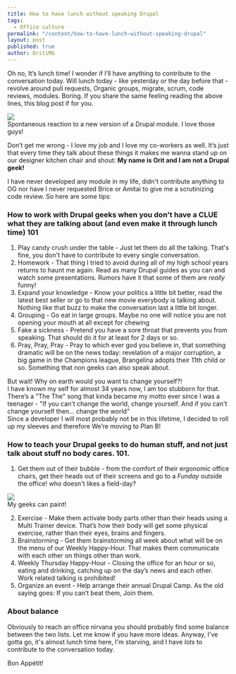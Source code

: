 ```yaml
---
title: How to have lunch without speaking Drupal
tags:
  - Office culture
permalink: "/content/how-to-have-lunch-without-speaking-drupal"
layout: post
published: true
author: OritiMG
---
```


Oh no, It’s lunch time!
I wonder if I’ll have anything to contribute to the conversation today. Will lunch today - like yesterday or the day before that - revolve around pull requests, Organic groups, migrate, scrum, code reviews, modules. Boring.
If you share the same feeling reading the above lines, this blog post if for you.

<div class="thumbnail">
  <img src="{{BASE_PATH}}/assets/images/posts/lunch/photo1.jpg" />
  <div class="caption">Spontaneous reaction to a new version of a Drupal module. I love those guys!</div>
</div>

Don’t get me wrong - I love my job and I love my co-workers as well. It’s just that every time they talk about these things it makes me wanna stand up on our designer kitchen chair and shout:
<strong>My name is Orit and I am not a Drupal geek!</strong>

I have never developed any module in my life, didn't contribute anything to OG nor have I never requested Brice or Amitai to give me a scrutinizing code review. So here are some tips:
<!-- more -->

### How to work with Drupal geeks when you don't have a CLUE what they are talking about  (and even make it through lunch time) 101

1. Play candy crush under the table - Just let them do all the talking. That's fine, you don't have to contribute to every single conversation.
2. Homework - That thing I tried to avoid during all of my high school years returns to haunt me again. Read as many Drupal guides as you can and watch some presentations. Rumors have it that some of them are <em>really</em> funny!
3. Expand your knowledge - Know your politics a little bit better, read the latest best seller or go to that new movie everybody is talking about. Nothing like that buzz to make the conversation last a little bit longer.
4. Grouping - Go eat in large groups. Maybe no one will notice you are not opening your mouth at all except for chewing
5. Fake a sickness - Pretend you have a sore throat that prevents you from speaking. That should do it for at least for 2 days or so.
6. Pray, Pray, Pray - Pray to which ever god you believe in, that something dramatic will be on the news today: revelation of a major corruption, a big game in the Champions league, Brangelina adopts their 11th child or so. Something that non geeks can also speak about.

But wait! Why on earth would you want to change yourself?!  
I have known my self for almost 34 years now, I am too stubborn for that. There’s a "The The" song that kinda became my motto ever since I was a teenager - "If you can't change the world, change yourself. And if you can't change yourself then... change the world"  
Since a developer I will most probably not be in this lifetime, I decided to roll up my sleeves and therefore We’re moving to Plan B!

### How to teach your Drupal geeks to do human stuff, and not just talk about stuff no body cares. 101.

1. Get them out of their bubble - from the comfort of their ergonomic office chairs, get their heads out of their screens and go to a <em>Funday</em> outside the office!  who doesn't likes a field-day?
<div class="thumbnail">
  <img src="{{BASE_PATH}}/assets/images/posts/lunch/photo2.jpg" />
  <div class="caption">My geeks can paint!</div>
</div>

2. Exercise - Make them activate body parts other than their heads using a Multi Trainer device. That’s how their body will get some physical exercise, rather than their eyes, brains and fingers.
3. Brainstorming - Get them brainstorming all week about what will be on the menu of our Weekly Happy-Hour. That makes them communicate with each other on things other than work.
4. Weekly Thursday Happy-Hour - Closing the office for an hour or so, eating and drinking, catching up on the day’s news and each other. Work related talking is prohibited!
5. Organize an event - Help arrange their annual Drupal Camp. As the old saying goes: If you can’t beat them, Join them.

### About balance
Obviously to reach an office nirvana you should probably find some balance between the two lists. Let me know if you have more ideas.
Anyway, I've gotta go, it's almost lunch time here, I'm starving, and I have <em>lots</em> to contribute to the conversation today.

Bon Appétit!
